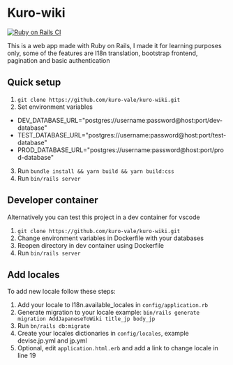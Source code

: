 # Kuro-wiki
[![Ruby on Rails CI](https://github.com/kuro-vale/kuro-wiki/actions/workflows/rubyonrails.yml/badge.svg)](https://github.com/kuro-vale/kuro-wiki/actions/workflows/rubyonrails.yml)

This is a web app made with Ruby on Rails, I made it for learning purposes only, some of the features are I18n translation, bootstrap frontend, pagination and basic authentication

## Quick setup

1. ```git clone https://github.com/kuro-vale/kuro-wiki.git```
2. Set environment variables
 - DEV_DATABASE_URL="postgres://username:password@host:port/dev-database"
 - TEST_DATABASE_URL="postgres://username:password@host:port/test-database"
 - PROD_DATABASE_URL="postgres://username:password@host:port/prod-database"

3. Run ```bundle install && yarn build && yarn build:css```
4. Run ```bin/rails server```

## Developer container

Alternatively you can test this project in a dev container for vscode

1. ```git clone https://github.com/kuro-vale/kuro-wiki.git```
2. Change environment variables in Dockerfile with your databases
3. Reopen directory in dev container using Dockerfile
4. Run ```bin/rails server```

## Add locales

To add new locale follow these steps:
1. Add your locale to I18n.available_locales in ```config/application.rb```
2. Generate migration to your locale example: ```bin/rails generate migration AddJapaneseToWiki title_jp body_jp```
3. Run ```bn/rails db:migrate```
4. Create your locales dictionaries in ```config/locales```, example devise.jp.yml and jp.yml
5. Optional, edit ```application.html.erb``` and add a link to change locale in line 19
